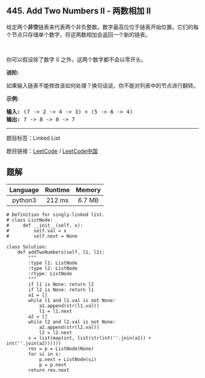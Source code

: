 ## 445. Add Two Numbers II - 两数相加 II

<!--If you want to use the English description, use `question.content` instead-->

<p>给定两个<strong>非空</strong>链表来代表两个非负整数。数字最高位位于链表开始位置。它们的每个节点只存储单个数字。将这两数相加会返回一个新的链表。</p>

<p>&nbsp;</p>

<p>你可以假设除了数字 0 之外，这两个数字都不会以零开头。</p>

<p><strong>进阶:</strong></p>

<p>如果输入链表不能修改该如何处理？换句话说，你不能对列表中的节点进行翻转。</p>

<p><strong>示例:</strong></p>

<pre>
<strong>输入:</strong> (7 -&gt; 2 -&gt; 4 -&gt; 3) + (5 -&gt; 6 -&gt; 4)
<strong>输出:</strong> 7 -&gt; 8 -&gt; 0 -&gt; 7
</pre>



-----

题目标签：Linked List

题目链接：[LeetCode](https://leetcode.com/problems/add-two-numbers-ii/description/)  /  [LeetCode中国](https://leetcode-cn.com/problems/add-two-numbers-ii/description/)

## 题解



| Language | Runtime | Memory |
|:---:|:---:|:---:|
| python3  | 212  ms | 6.7 MB |

```python3
# Definition for singly-linked list.
# class ListNode:
#     def __init__(self, x):
#         self.val = x
#         self.next = None

class Solution:
    def addTwoNumbers(self, l1, l2):
        """
        :type l1: ListNode
        :type l2: ListNode
        :rtype: ListNode
        """
        if l1 is None: return l2
        if l2 is None: return l1
        a1 = []
        while l1 and l1.val is not None:
            a1.append(str(l1.val))
            l1 = l1.next
        a2 = []
        while l2 and l2.val is not None:
            a2.append(str(l2.val))
            l2 = l2.next
        s = list(map(int, list(str(int(''.join(a1)) + int(''.join(a2))))))
        res = p = ListNode(None)
        for si in s:
            p.next = ListNode(si)
            p = p.next
        return res.next
```
